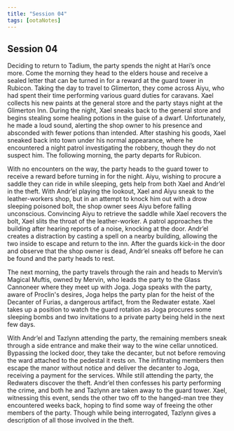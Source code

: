 ```yaml
---
title: "Session 04"
tags: [ootaNotes]
---
```

## Session 04
Deciding to return to Tadium, the party spends the night at Hari’s once more. Come the morning they head to the elders house and receive a sealed letter that can be turned in for a reward at the guard tower in Rubicon. Taking the day to travel to Glimerton, they come across Aiyu, who had spent their time performing various guard duties for caravans. Xael collects his new paints at the general store and the party stays night at the Glimerton Inn. During the night, Xael sneaks back to the general store and begins stealing some healing potions in the guise of a dwarf. Unfortunately, he made a loud sound, alerting the shop owner to his presence and absconded with fewer potions than intended. After stashing his goods, Xael sneaked back into town under his normal appearance, where he encountered a night patrol investigating the robbery, though they do not suspect him. The following morning, the party departs for Rubicon.

With no encounters on the way, the party heads to the guard tower to receive a reward before turning in for the night. Aiyu, wishing to procure a saddle they can ride in while sleeping, gets help from both Xael and Andr’el in the theft. With Andr’el playing the lookout, Xael and Aiyu sneak to the leather-workers shop, but in an attempt to knock him out with a drow sleeping poisoned bolt, the shop owner sees Aiyu before falling unconscious. Convincing Aiyu to retrieve the saddle while Xael recovers the bolt, Xael slits the throat of the leather-worker. A patrol approaches the building after hearing reports of a noise, knocking at the door. Andr’el creates a distraction by casting a spell on a nearby building, allowing the two inside to escape and return to the inn. After the guards kick-in the door and observe that the shop owner is dead, Andr’el sneaks off before he can be found and the party heads to rest.

The next morning, the party travels through the rain and heads to Mervin’s Magical Muftis, owned by Mervin, who leads the party to the Glass Cannoneer where they meet up with Joga. Joga speaks with the party, aware of Proclin's desires, Joga helps the party plan for the heist of the Decanter of Furias, a dangerous artifact, from the Redwater estate. Xael takes up a position to watch the guard rotation as Joga procures some sleeping bombs and two invitations to a private party being held in the next few days.

With Andr’el and Tazlynn attending the party, the remaining members sneak through a side entrance and make their way to the wine cellar unnoticed. Bypassing the locked door, they take the decanter, but not before removing the ward attached to the pedestal it rests on. The infiltrating members then escape the manor without notice and deliver the decanter to Joga, receiving a payment for the services. While still attending the party, the Redwaters discover the theft. Andr’el then confesses his party performing the crime, and both he and Tazlynn are taken away to the guard tower. Xael, witnessing this event, sends the other two off to the hanged-man tree they encountered weeks back, hoping to find some way of freeing the other members of the party. Though while being interrogated, Tazlynn gives a description of all those involved in the theft.